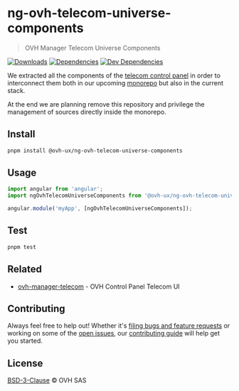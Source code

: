 # ng-ovh-telecom-universe-components

> OVH Manager Telecom Universe Components

[![Downloads](https://badgen.net/npm/dt/@ovh-ux/ng-ovh-telecom-universe-components)](https://npmjs.com/package/@ovh-ux/ng-ovh-telecom-universe-components) [![Dependencies](https://badgen.net/david/dep/ovh-ux/ng-ovh-telecom-universe-components)](https://npmjs.com/package/@ovh-ux/ng-ovh-telecom-universe-components?activeTab=dependencies) [![Dev Dependencies](https://badgen.net/david/dev/ovh-ux/ng-ovh-telecom-universe-components)](https://npmjs.com/package/@ovh-ux/ng-ovh-telecom-universe-components?activeTab=dependencies)

We extracted all the components of the [telecom control panel](https://github.com/ovh/manager/tree/master/packages/manager/apps/telecom) in order to interconnect them
both in our upcoming [monorepo](https://github.com/ovh/manager) but also in the current stack.

At the end we are planning remove this repository and privilege the management of sources directly
inside the monorepo.

## Install

```sh
pnpm install @ovh-ux/ng-ovh-telecom-universe-components
```
## Usage

```js
import angular from 'angular';
import ngOvhTelecomUniverseComponents from '@ovh-ux/ng-ovh-telecom-universe-components';

angular.module('myApp', [ngOvhTelecomUniverseComponents]);
```

## Test

```sh
pnpm test
```

## Related

* [ovh-manager-telecom](https://github.com/ovh/manager/tree/master/packages/manager/apps/telecom) - OVH Control Panel Telecom UI

## Contributing

Always feel free to help out! Whether it's [filing bugs and feature requests](https://github.com/ovh/manager/issues/new) or working on some of the [open issues](https://github.com/ovh/manager/issues), our [contributing guide](https://github.com/ovh/manager/blob/master/CONTRIBUTING.md) will help get you started.

## License

[BSD-3-Clause](LICENSE) © OVH SAS
